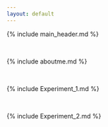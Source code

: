```yaml
---
layout: default
---
```


{% include main_header.md %}

<br>

{% include aboutme.md %}

<br>

{% include Experiment_1.md %}

<br>

{% include Experiment_2.md %}



